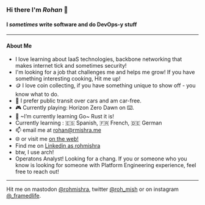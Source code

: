 ### Hi there I'm *Rohan* 👋
#### I _sometimes_ write software and do DevOps-y stuff
---

#### About Me
- I love learning about IaaS technologies, backbone networking that makes internet tick and sometimes security!
- I'm looking for a job that challenges me and helps me grow! If you have something interesting cooking, Hit me up!
- 🪙 I love coin collecting, if you have something unique to show off - you know what to do.
- 🚋 I prefer public transit over cars and am car-free.
- 🎮 Currently playing: Horizon Zero Dawn on ⌨️.
- 🌱 ~I’m currently learning Go~ Rust it is!
- Currently learning : 🇪🇸 Spanish, 🇫🇷 French, 🇩🇪 German
- 📫 email me at [rohan@rmishra.me](mailto://rohan@rmishra.me) 
- 🌐️ or visit me [on the web!](https://rmishra.me)
- Find me on [Linkedin as rohmishra](https://www.linkedin.com/in/rohmishra)
- btw, I use arch!
- Operatons Analyst! Looking for a chang. If you or someone who you know is looking for someone with Platform Engineering experience, feel free to reach out! 
---
Hit me on mastodon [@rohmishra](https://noc.social/@rohmishra), twitter [@roh_mish](https://twitter.com/Roh_Mish) or on instagram [@_framedlife](https://www.instagram.com/_framedlife).
